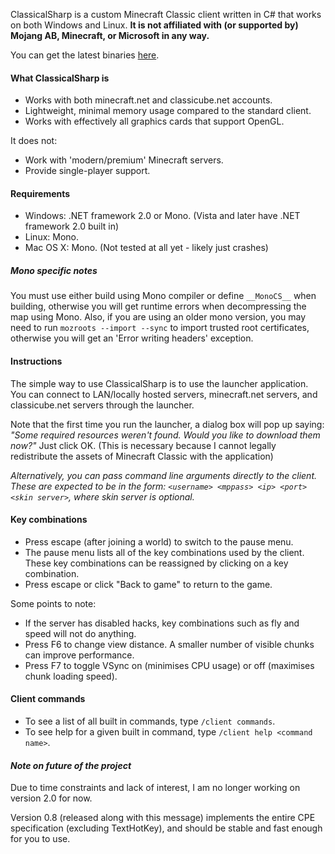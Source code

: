 ClassicalSharp is a custom Minecraft Classic client written in C# that works on both Windows and Linux.
**It is not affiliated with (or supported by) Mojang AB, Minecraft, or Microsoft in any way.**

You can get the latest binaries [here](https://github.com/UnknownShadow200/ClassicalSharp/releases).

#### What ClassicalSharp is
* Works with both minecraft.net and classicube.net accounts.
* Lightweight, minimal memory usage compared to the standard client.
* Works with effectively all graphics cards that support OpenGL.

It does not:
* Work with 'modern/premium' Minecraft servers.
* Provide single-player support.

#### Requirements
* Windows: .NET framework 2.0 or Mono. (Vista and later have .NET framework 2.0 built in)
* Linux: Mono.
* Mac OS X: Mono. (Not tested at all yet - likely just crashes)

##### Mono specific notes
You must use either build using Mono compiler or define `__MonoCS__` when building, otherwise you will get runtime errors when decompressing the map using Mono.
Also, if you are using an older mono version, you may need to run `mozroots --import --sync` to import trusted root certificates, otherwise you will get an 'Error writing headers' exception.

#### Instructions
The simple way to use ClassicalSharp is to use the launcher application. You can connect to LAN/locally hosted servers, minecraft.net servers, and classicube.net servers through the launcher.

Note that the first time you run the launcher, a dialog box will pop up saying: *"Some required resources weren't found. Would you like to download them now?"* Just click OK. 
(This is necessary because I cannot legally redistribute the assets of Minecraft Classic with the application)

*Alternatively, you can pass command line arguments directly to the client. These are expected to be in the form: `<username> <mppass> <ip> <port> <skin server>`, where skin server is optional.*

#### Key combinations
* Press escape (after joining a world) to switch to the pause menu. 
* The pause menu lists all of the key combinations used by the client. 
  These key combinations can be reassigned by clicking on a key combination.
* Press escape or click "Back to game" to return to the game.

Some points to note:
* If the server has disabled hacks, key combinations such as fly and speed will not do anything.
* Press F6 to change view distance. A smaller number of visible chunks can improve performance.
* Press F7 to toggle VSync on (minimises CPU usage) or off (maximises chunk loading speed).

#### Client commands
* To see a list of all built in commands, type `/client commands`.
* To see help for a given built in command, type `/client help <command name>`.

#### *Note on future of the project*
Due to time constraints and lack of interest, I am no longer working on version 2.0 for now.

Version 0.8 (released along with this message) implements the entire CPE specification (excluding TextHotKey), and should be stable and fast enough for you to use.